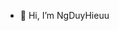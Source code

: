 - 👋 Hi, I’m NgDuyHieuu

<!---
NgDuyHieuu/NgDuyHieuu is a ✨ special ✨ repository because its `README.md` (this file) appears on your GitHub profile.
You can click the Preview link to take a look at your changes.
--->
